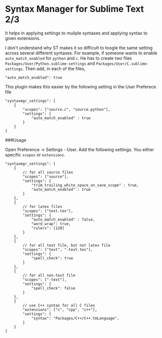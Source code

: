 Syntax Manager for Sublime Text 2/3
====================
It helps in applying settings to muliple syntaxes and applying syntax to given extensions.


I don't understand why ST makes it so difficult to toogle the same setting across several different syntaxes. 
For example, if someone wants to enable `auto_match_enabled` for `python` and `c`. 
He has to create two files `Packages/User/Python.sublime-settings` and `Packages/User/C.sublime-settings`. 
Then add, in each of the files, 

	"auto_match_enabled": true


This plugin makes this easier by the following setting in the User Preferece file


    "syntaxmgr_settings": [
        {
            "scopes": ["source.c", "source.python"],
            "settings": {
                "auto_match_enabled" : true
            }
        }
    ]


###Usage

Open Preference -> Settings - User. Add the following settings.
You either specific `scopes` or `extensions`.

    "syntaxmgr_settings": [
        {
        	// for all source files
            "scopes": ["source"],
            "settings": {
                "trim_trailing_white_space_on_save_scope" : true,
                "auto_match_enabled" : true
            }
        },
        {
        	// for latex files
            "scopes": ["text.tex"],
            "settings": {
	            "auto_match_enabled" : false,
           	    "word_wrap": true,
				"rulers": [120]
            }
        },
        {
        	// for all text file, but not latex file
	        "scopes": ["text", "-text.tex"],
            "settings": {            
			    "spell_check": true
            }
        },        
        {
        	// for all non-text file
	        "scopes": ["-text"],
            "settings": {            
			    "spell_check": false
            }
        },
        {
        	// use C++ syntax for all C files
	        "extensions": ["c", "cpp", "c++"],
            "settings": {            
			    "syntax": "Packages/C++/C++.tmLanguage",
            }
        }        
    ]
